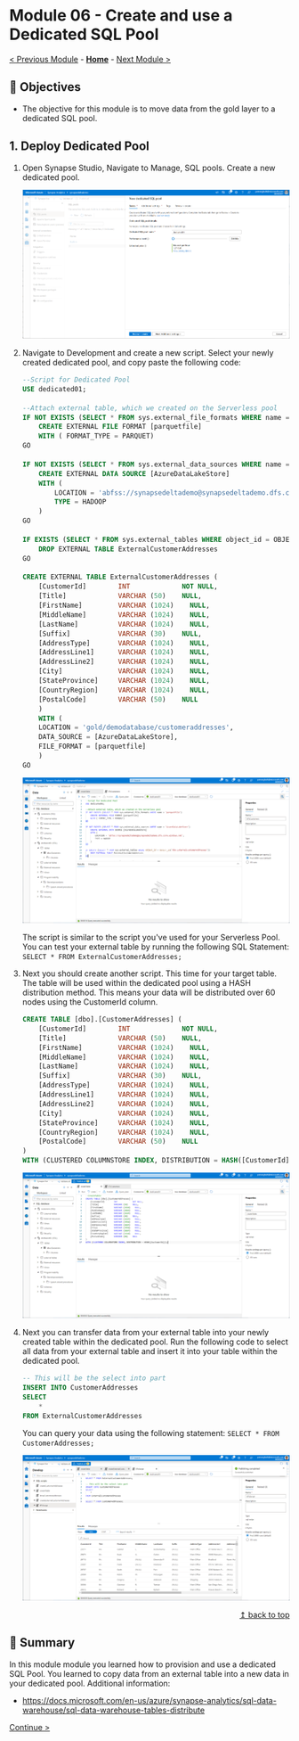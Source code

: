 # Module 06 - Create and use a Dedicated SQL Pool

[< Previous Module](../module05/module05.md) - **[Home](../README.md)** - [Next Module >](../module07/module07.md)

## :dart: Objectives

* The objective for this module is to move data from the gold layer to a dedicated SQL pool.

## 1. Deploy Dedicated Pool

1. Open Synapse Studio, Navigate to Manage, SQL pools. Create a new dedicated pool.

    ![Create dedicated pool](../module06/screen01.png)

2. Navigate to Development and create a new script. Select your newly created dedicated pool, and copy paste the following code:

    ```sql
    --Script for Dedicated Pool
    USE dedicated01;

    --Attach external table, which we created on the Serverless pool
    IF NOT EXISTS (SELECT * FROM sys.external_file_formats WHERE name = 'parquetfile') 
        CREATE EXTERNAL FILE FORMAT [parquetfile] 
        WITH ( FORMAT_TYPE = PARQUET)
    GO

    IF NOT EXISTS (SELECT * FROM sys.external_data_sources WHERE name = 'AzureDataLakeStore') 
        CREATE EXTERNAL DATA SOURCE [AzureDataLakeStore] 
        WITH (
            LOCATION = 'abfss://synapsedeltademo@synapsedeltademo.dfs.core.windows.net', 
            TYPE = HADOOP 
        )
    GO

    IF EXISTS (SELECT * FROM sys.external_tables WHERE object_id = OBJECT_ID('dbo.ExternalCustomerAddresses'))
        DROP EXTERNAL TABLE ExternalCustomerAddresses
    GO

    CREATE EXTERNAL TABLE ExternalCustomerAddresses (
        [CustomerId]        INT             NOT NULL,
        [Title]             VARCHAR (50)    NULL,
        [FirstName]         VARCHAR (1024)    NULL,
        [MiddleName]        VARCHAR (1024)    NULL,
        [LastName]          VARCHAR (1024)    NULL,
        [Suffix]            VARCHAR (30)    NULL,
        [AddressType]       VARCHAR (1024)    NULL,
        [AddressLine1]      VARCHAR (1024)    NULL,
        [AddressLine2]      VARCHAR (1024)    NULL,
        [City]              VARCHAR (1024)    NULL,
        [StateProvince]     VARCHAR (1024)    NULL,
        [CountryRegion]     VARCHAR (1024)    NULL,
        [PostalCode]        VARCHAR (50)    NULL
        )
        WITH (
        LOCATION = 'gold/demodatabase/customeraddresses',
        DATA_SOURCE = [AzureDataLakeStore],
        FILE_FORMAT = [parquetfile]
        )
    GO
    ```

    ![Create external table](../module06/screen02.png)

    The script is similar to the script you've used for your Serverless Pool. You can test your external table by running the following SQL Statement: `SELECT * FROM ExternalCustomerAddresses;`

3. Next you should create another script. This time for your target table. The table will be used within the dedicated pool using a HASH distribution method. This means your data will be distributed over 60 nodes using the CustomerId column.

    ```sql
    CREATE TABLE [dbo].[CustomerAddresses] (
        [CustomerId]        INT             NOT NULL,
        [Title]             VARCHAR (50)    NULL,
        [FirstName]         VARCHAR (1024)    NULL,
        [MiddleName]        VARCHAR (1024)    NULL,
        [LastName]          VARCHAR (1024)    NULL,
        [Suffix]            VARCHAR (30)    NULL,
        [AddressType]       VARCHAR (1024)    NULL,
        [AddressLine1]      VARCHAR (1024)    NULL,
        [AddressLine2]      VARCHAR (1024)    NULL,
        [City]              VARCHAR (1024)    NULL,
        [StateProvince]     VARCHAR (1024)    NULL,
        [CountryRegion]     VARCHAR (1024)    NULL,
        [PostalCode]        VARCHAR (50)    NULL
    )
    WITH (CLUSTERED COLUMNSTORE INDEX, DISTRIBUTION = HASH([CustomerId]));
    ```

    ![Create table](../module06/screen03.png)

4. Next you can transfer data from your external table into your newly created table within the dedicated pool. Run the following code to select all data from your external table and insert it into your table within the dedicated pool.

    ```sql
    -- This will be the select into part
    INSERT INTO CustomerAddresses
    SELECT
        *
    FROM ExternalCustomerAddresses
    ```

    You can query your data using the following statement: `SELECT * FROM CustomerAddresses;`

    ![Transfer data](../module06/screen04.png)

<div align="right"><a href="#module-06---create-and-use-a-dedicated-sql-pool">↥ back to top</a></div>


## :tada: Summary

In this module module you learned how to provision and use a dedicated SQL Pool. You learned to copy data from an external table into a new data in your dedicated pool. Additional information:

- https://docs.microsoft.com/en-us/azure/synapse-analytics/sql-data-warehouse/sql-data-warehouse-tables-distribute

[Continue >](../module07/module07.md)